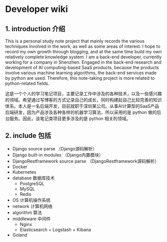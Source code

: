 # Developer wiki

## 1. introduction 介绍

This is a personal study note project that mainly records the various techniques involved in the work, as well as some areas of interest. I hope to record my own growth through blogging, and at the same time build my own relatively complete knowledge system. I am a back-end developer, currently working for a company in Shenzhen. Engaged in the back-end research and development of AI computing-based SaaS products, because the products involve various machine learning algorithms, the back-end services made by python are used. Therefore, this note-taking project is more related to python-related fields.

这是一个个人的学习笔记项目，主要记录工作中涉及的各种技术，以及一些感兴趣的领域。希望通过写博客的方式记录自己的成长，同时构建起自己比较完善的知识体系。本人是一名后端开发，目前就职于深圳某公司。从事AI计算型的SaaS产品后端研发，因为产品涉及各种各样的机器学习算法，所以采用的是 python 做的后台服务。因此，该笔记类项目更多涉及的是 python 相关的领域。

## 2. include 包括

- Django source parse  （Django源码解析）
- Django built-in modules （Django内置模块）
- DjangoRestframework source parse （DjangoRestframework源码解析）
- Docker
- Kubernetes
- database 数据库技术
  - PostgreSQL
  - MySQL
  - Redis
- OS 计算机操作系统
- network 计算机网络
- algorithm 算法
- middleware 中间件
  - Nginx
  - Elasticsearch + Logstash + Kibana
- Goland
